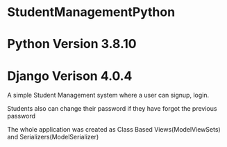 # StudentManagementPython

# Python Version 3.8.10
# Django Verison 4.0.4

A simple Student Management system where a user can signup, login.

Students also can change their password if they have forgot the previous password

The whole application was created as Class Based Views(ModelViewSets) and Serializers(ModelSerializer)
